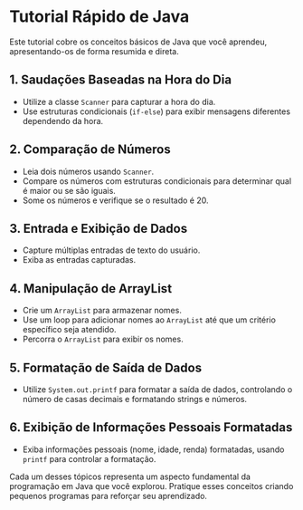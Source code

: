 # Tutorial Rápido de Java

Este tutorial cobre os conceitos básicos de Java que você aprendeu, apresentando-os de forma resumida e direta.

## 1. Saudações Baseadas na Hora do Dia
- Utilize a classe `Scanner` para capturar a hora do dia.
- Use estruturas condicionais (`if-else`) para exibir mensagens diferentes dependendo da hora.

## 2. Comparação de Números
- Leia dois números usando `Scanner`.
- Compare os números com estruturas condicionais para determinar qual é maior ou se são iguais.
- Some os números e verifique se o resultado é 20.

## 3. Entrada e Exibição de Dados
- Capture múltiplas entradas de texto do usuário.
- Exiba as entradas capturadas.

## 4. Manipulação de ArrayList
- Crie um `ArrayList` para armazenar nomes.
- Use um loop para adicionar nomes ao `ArrayList` até que um critério específico seja atendido.
- Percorra o `ArrayList` para exibir os nomes.

## 5. Formatação de Saída de Dados
- Utilize `System.out.printf` para formatar a saída de dados, controlando o número de casas decimais e formatando strings e números.

## 6. Exibição de Informações Pessoais Formatadas
- Exiba informações pessoais (nome, idade, renda) formatadas, usando `printf` para controlar a formatação.

Cada um desses tópicos representa um aspecto fundamental da programação em Java que você explorou. Pratique esses conceitos criando pequenos programas para reforçar seu aprendizado.
